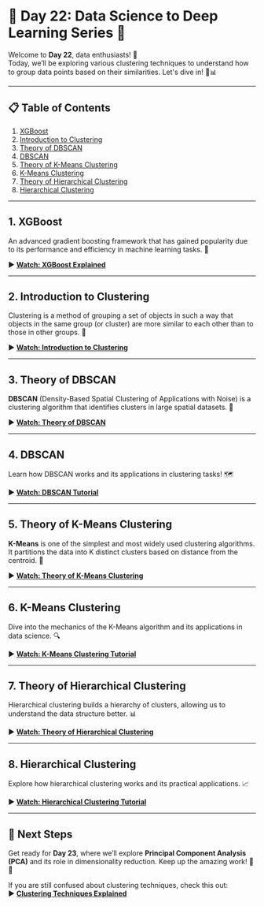 # 🌟 **Day 22: Data Science to Deep Learning Series** 🌟

Welcome to **Day 22**, data enthusiasts! 🎉  
Today, we’ll be exploring various clustering techniques to understand how to group data points based on their similarities. Let's dive in! 🚀📊

---

## 📋 **Table of Contents**

1. [XGBoost](#xgboost)
2. [Introduction to Clustering](#introduction-to-clustering)
3. [Theory of DBSCAN](#theory-of-dbscan)
4. [DBSCAN](#dbscan)
5. [Theory of K-Means Clustering](#theory-of-k-means-clustering)
6. [K-Means Clustering](#k-means-clustering)
7. [Theory of Hierarchical Clustering](#theory-of-hierarchical-clustering)
8. [Hierarchical Clustering](#hierarchical-clustering)

---

## 1. XGBoost  
An advanced gradient boosting framework that has gained popularity due to its performance and efficiency in machine learning tasks. 🌟 

▶️ **[Watch: XGBoost Explained](https://youtu.be/aLOQD66Sj0g?si=9JJhnFpmaLzHsNZQ)**

---

## 2. Introduction to Clustering  
Clustering is a method of grouping a set of objects in such a way that objects in the same group (or cluster) are more similar to each other than to those in other groups. 🎯 

▶️ **[Watch: Introduction to Clustering](https://youtu.be/LCpihhKcJQs?si=bl7SnFml6_NFMUPg)**

---

## 3. Theory of DBSCAN  
**DBSCAN** (Density-Based Spatial Clustering of Applications with Noise) is a clustering algorithm that identifies clusters in large spatial datasets. 📍 

▶️ **[Watch: Theory of DBSCAN](https://youtu.be/1RDyVAoFKgY?si=RRC-tircGEun8Ok9)**

---

## 4. DBSCAN  
Learn how DBSCAN works and its applications in clustering tasks! 🗺️ 

▶️ **[Watch: DBSCAN Tutorial](https://youtu.be/1_bLnsNmhCI?si=JIjAHHCCFOatA3rh)**

---

## 5. Theory of K-Means Clustering  
**K-Means** is one of the simplest and most widely used clustering algorithms. It partitions the data into K distinct clusters based on distance from the centroid. 🧮 

▶️ **[Watch: Theory of K-Means Clustering](https://youtu.be/m9UxVdXVYMs?si=CblSHrdT8vhedoF2)**

---

## 6. K-Means Clustering  
Dive into the mechanics of the K-Means algorithm and its applications in data science. 🔍 

▶️ **[Watch: K-Means Clustering Tutorial](https://youtu.be/UPvv9SprgVo?si=_Zk5SC8mJyWw03MB)**

---

## 7. Theory of Hierarchical Clustering  
Hierarchical clustering builds a hierarchy of clusters, allowing us to understand the data structure better. 📊 

▶️ **[Watch: Theory of Hierarchical Clustering](https://youtu.be/UxM6x3annr0?si=kUweh1zqIiZf5DfJ)**

---

## 8. Hierarchical Clustering  
Explore how hierarchical clustering works and its practical applications. 📈 

▶️ **[Watch: Hierarchical Clustering Tutorial](https://youtu.be/lQt92mh0N8I?si=25-6VODyX_TYo5Bg)**

---

## 🔗 **Next Steps**

Get ready for **Day 23**, where we’ll explore **Principal Component Analysis (PCA)** and its role in dimensionality reduction. Keep up the amazing work! 💪✨

If you are still confused about clustering techniques, check this out:  
▶️ **[Clustering Techniques Explained](https://youtu.be/Aa4MACKaDC0?si=8airw7H2kCWI4Hzg)**  
